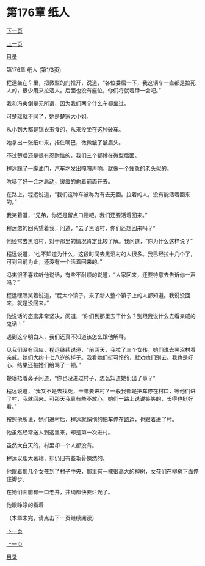 <h1>第176章    纸人</h1>
            <div><p><a href="./526_%E7%AC%AC176%E7%AB%A0_%E7%BA%B8%E4%BA%BA.md">下一页</a></p><p><a href="./524_%E7%AC%AC175%E7%AB%A0_%E9%BB%91%E6%B2%BC%E6%9D%91.md">上一页</a></p><p><a href="../">目录</a></p></div>
            <div><p>第176章    纸人 (第1/3页)</p><p>程远坐在车里，把微型的门推开，说道，“各位委屈一下，我这辆车一直都是拉死人的，很少用来拉活人。后面也没有座位，你们将就着蹲一会吧。”</p><p>我和冯夷倒是无所谓，因为我们两个什么车都坐过。</p><p>可楚瑶就不同了，她是楚家大小姐。</p><p>从小到大都是锦衣玉食的，从来没坐在这种破车。</p><p>她拿出一张纸巾来，捂住嘴巴，微微皱了皱眉头。</p><p>不过楚瑶还是很有忍耐性的，我们三个都蹲在微型后面。</p><p>程远踩了一脚油门，汽车才发出嘎嘎声响，就像一个疲惫的老头似的。</p><p>吭哧了好一会才启动，缓缓的向着前面开去。</p><p>在路上，程远说道，“我们这种车被称为有去无回。拉着的人，没有能活着回来的。”</p><p>我笑着道，“兄弟，你还是留点口德吧。我们还要活着回来。”</p><p>程远忽的回头望着我，问道，“去了黑沼村，你们还想回来吗？”</p><p>他经常去黑沼村，对于那里的情况肯定比较了解。我问道，“你为什么这样说？”</p><p>程远说道，“也不知道为什么，这段时间去黑沼村的人很多。我已经拉十几个了，可到目前为止，还没有一个活着回来的。”</p><p>冯夷很不喜欢听他说话，有些不耐烦的说道，“人家回来，还要特意去告诉你一声吗？”</p><p>程远嘿嘿笑着说道，“屁大个镇子，来了新人整个镇子上的人都知道。我说没回来，就是没回来。”</p><p>他说话的态度非常坚决，问道，“你们到那里去干什么？别跟我说什么去看亲戚的鬼话！”</p><p>遇到这个明白人，我们还真不知道该怎么跟他解释。</p><p>见我们没有回应，程远继续说道，“前两天，我拉了三个女孩。她们说去黑沼村看亲戚。她们大约十七八岁的样子。我看她们挺可怜的，就劝她们别去。我也是好心，结果还被她们给骂了一顿。”</p><p>楚瑶捂着鼻子问道，“你也没进过村子，怎么知道她们出了事？”</p><p>程远说道，“我又不是去找死，干嘛要进村？一般我都是把车停在村口，等他们进了村，我就回来。可那天我真有些不放心，她们一路上说说笑笑的，长得也挺好看。”</p><p>按照他所说，她们进村后，程远就悄悄的把车停在路边，也跟着进了村。</p><p>他虽然经常送人到这里来，却是第一次进村。</p><p>虽然大白天的，村里却一个人都没有。</p><p>程远以胆大著称，却仍旧有些毛骨悚然的。</p><p>他跟着那几个女孩到了村子中央，那里有一棵很高大的柳树，女孩们在柳树下面停住脚步。</p><p>在她们面前有一口老井，井绳都快要烂光了。</p><p>他眼睁睁的看着</p><p>（本章未完，请点击下一页继续阅读）</p></div>
            <div><p><a href="./526_%E7%AC%AC176%E7%AB%A0_%E7%BA%B8%E4%BA%BA.md">下一页</a></p><p><a href="./524_%E7%AC%AC175%E7%AB%A0_%E9%BB%91%E6%B2%BC%E6%9D%91.md">上一页</a></p><p><a href="../">目录</a></p></div>
